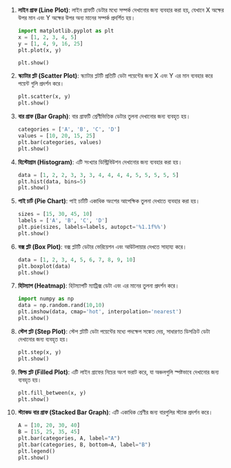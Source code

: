 1. **লাইন গ্রাফ (Line Plot)**: 
   লাইন গ্রাফটি ডেটার মধ্যে সম্পর্ক দেখানোর জন্য ব্যবহার করা হয়, যেখানে X অক্ষের উপর মান এবং Y অক্ষের উপর অন্য মানের সম্পর্ক প্রদর্শিত হয়।
   
   ```python
   import matplotlib.pyplot as plt
   x = [1, 2, 3, 4, 5]
   y = [1, 4, 9, 16, 25]
   plt.plot(x, y)
   
   plt.show()
   ```

2. **স্ক্যাটার প্লট (Scatter Plot)**: 
   স্ক্যাটার প্লটটি প্রতিটি ডেটা পয়েন্টের জন্য X এবং Y এর মান ব্যবহার করে পয়েন্ট গুলি প্রদর্শন করে।
   
   ```python
   plt.scatter(x, y)
   plt.show()
   ```

3. **বার গ্রাফ (Bar Graph)**: 
   বার গ্রাফটি শ্রেণীভিত্তিক ডেটার তুলনা দেখানোর জন্য ব্যবহৃত হয়।
   
   ```python
   categories = ['A', 'B', 'C', 'D']
   values = [10, 20, 15, 25]
   plt.bar(categories, values)
   plt.show()
   ```

4. **হিস্টোগ্রাম (Histogram)**: 
   এটি সংখ্যার ডিস্ট্রিবিউশন দেখানোর জন্য ব্যবহার করা হয়।
   
   ```python
   data = [1, 2, 2, 3, 3, 3, 4, 4, 4, 4, 5, 5, 5, 5, 5]
   plt.hist(data, bins=5)
   plt.show()
   ```

5. **পাই চার্ট (Pie Chart)**: 
   পাই চার্টটি একাধিক অংশের আপেক্ষিক তুলনা দেখাতে ব্যবহার করা হয়।
   
   ```python
   sizes = [15, 30, 45, 10]
   labels = ['A', 'B', 'C', 'D']
   plt.pie(sizes, labels=labels, autopct='%1.1f%%')
   plt.show()
   ```

6. **বক্স প্লট (Box Plot)**: 
   বক্স প্লটটি ডেটার ভেরিয়েশন এবং আউটলায়ার দেখতে সাহায্য করে।
   
   ```python
   data = [1, 2, 3, 4, 5, 6, 7, 8, 9, 10]
   plt.boxplot(data)
   plt.show()
   ```

7. **হিটম্যাপ (Heatmap)**: 
   হিটম্যাপটি ম্যাট্রিক্স ডেটা এবং এর মানের তুলনা প্রদর্শন করে।
   
   ```python
   import numpy as np
   data = np.random.rand(10,10)
   plt.imshow(data, cmap='hot', interpolation='nearest')
   plt.show()
   ```

8. **স্টেপ প্লট (Step Plot)**: 
   স্টেপ প্লটটি ডেটা পয়েন্টের মধ্যে পদক্ষেপ সঙ্কেত দেয়, সাধারণত ডিসক্রিট ডেটা দেখানোর জন্য ব্যবহৃত হয়।
   
   ```python
   plt.step(x, y)
   plt.show()
   ```

9. **ফিল্ড প্লট (Filled Plot)**: 
   এটি লাইন গ্রাফের নিচের অংশ ভরাট করে, যা অঞ্চলগুলি স্পষ্টভাবে দেখানোর জন্য ব্যবহৃত হয়।
   
   ```python
   plt.fill_between(x, y)
   plt.show()
   ```

10. **স্ট্যাকড বার গ্রাফ (Stacked Bar Graph)**: 
    এটি একাধিক শ্রেণীর জন্য বারগুলির স্ট্যাক প্রদর্শন করে।
    
    ```python
    A = [10, 20, 30, 40]
    B = [15, 25, 35, 45]
    plt.bar(categories, A, label="A")
    plt.bar(categories, B, bottom=A, label="B")
    plt.legend()
    plt.show()
    ```
